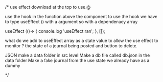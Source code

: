 /* use effect download at the top to use.@

use the hook in the function above the component
to use the hook we have to type useEffect () with a argument so with a dependenacy array

useEffect (()=> { 
console.log 'useEffect ran'; 
}, []);


what do we add to useEffect array as a state value to allow the use effect to monitor ? the state of a journal being posted and button to delete.

JSON
make a data folder in src level
Make a db file called db.json in the data folder
Make a fake journal from the use state we already have as a dummy




*/